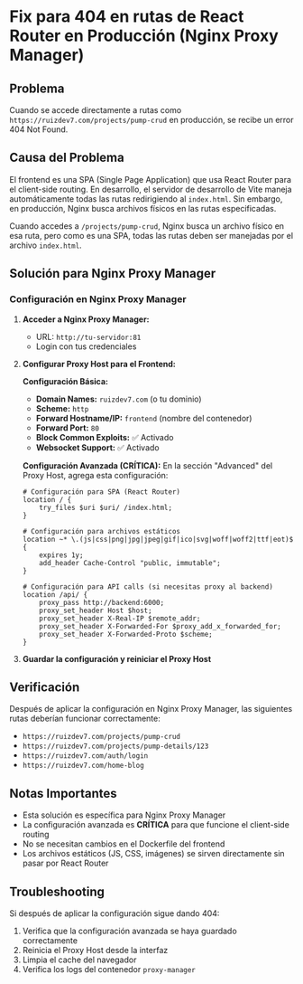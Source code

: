 # Fix para 404 en rutas de React Router en Producción (Nginx Proxy Manager)

## Problema
Cuando se accede directamente a rutas como `https://ruizdev7.com/projects/pump-crud` en producción, se recibe un error 404 Not Found.

## Causa del Problema
El frontend es una SPA (Single Page Application) que usa React Router para el client-side routing. En desarrollo, el servidor de desarrollo de Vite maneja automáticamente todas las rutas redirigiendo al `index.html`. Sin embargo, en producción, Nginx busca archivos físicos en las rutas especificadas.

Cuando accedes a `/projects/pump-crud`, Nginx busca un archivo físico en esa ruta, pero como es una SPA, todas las rutas deben ser manejadas por el archivo `index.html`.

## Solución para Nginx Proxy Manager

### Configuración en Nginx Proxy Manager

1. **Acceder a Nginx Proxy Manager:**
   - URL: `http://tu-servidor:81`
   - Login con tus credenciales

2. **Configurar Proxy Host para el Frontend:**

   **Configuración Básica:**
   - **Domain Names:** `ruizdev7.com` (o tu dominio)
   - **Scheme:** `http`
   - **Forward Hostname/IP:** `frontend` (nombre del contenedor)
   - **Forward Port:** `80`
   - **Block Common Exploits:** ✅ Activado
   - **Websocket Support:** ✅ Activado

   **Configuración Avanzada (CRÍTICA):**
   En la sección "Advanced" del Proxy Host, agrega esta configuración:

   ```nginx
   # Configuración para SPA (React Router)
   location / {
       try_files $uri $uri/ /index.html;
   }

   # Configuración para archivos estáticos
   location ~* \.(js|css|png|jpg|jpeg|gif|ico|svg|woff|woff2|ttf|eot)$ {
       expires 1y;
       add_header Cache-Control "public, immutable";
   }

   # Configuración para API calls (si necesitas proxy al backend)
   location /api/ {
       proxy_pass http://backend:6000;
       proxy_set_header Host $host;
       proxy_set_header X-Real-IP $remote_addr;
       proxy_set_header X-Forwarded-For $proxy_add_x_forwarded_for;
       proxy_set_header X-Forwarded-Proto $scheme;
   }
   ```

3. **Guardar la configuración y reiniciar el Proxy Host**

## Verificación
Después de aplicar la configuración en Nginx Proxy Manager, las siguientes rutas deberían funcionar correctamente:
- `https://ruizdev7.com/projects/pump-crud`
- `https://ruizdev7.com/projects/pump-details/123`
- `https://ruizdev7.com/auth/login`
- `https://ruizdev7.com/home-blog`

## Notas Importantes
- Esta solución es específica para Nginx Proxy Manager
- La configuración avanzada es **CRÍTICA** para que funcione el client-side routing
- No se necesitan cambios en el Dockerfile del frontend
- Los archivos estáticos (JS, CSS, imágenes) se sirven directamente sin pasar por React Router

## Troubleshooting
Si después de aplicar la configuración sigue dando 404:
1. Verifica que la configuración avanzada se haya guardado correctamente
2. Reinicia el Proxy Host desde la interfaz
3. Limpia el cache del navegador
4. Verifica los logs del contenedor `proxy-manager` 